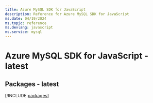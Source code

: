 ```yaml
---
title: Azure MySQL SDK for JavaScript
description: Reference for Azure MySQL SDK for JavaScript
ms.date: 04/19/2024
ms.topic: reference
ms.devlang: javascript
ms.service: mysql
---
```

# Azure MySQL SDK for JavaScript - latest
## Packages - latest
[!INCLUDE [packages](mysql-index.md)]